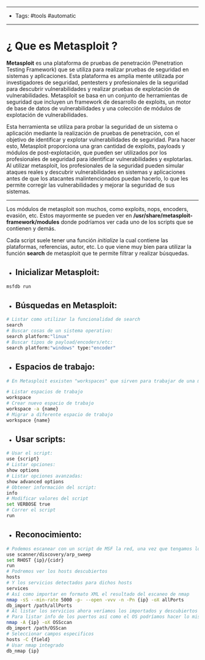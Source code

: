 -----
- Tags: #tools #automatic 
----

# ¿ Que es **Metasploit** ? 

**Metasploit** es una plataforma de pruebas de penetración (Penetration Testing Framework) que se utiliza para realizar pruebas de seguridad en sistemas y aplicaciones. Esta plataforma es amplia mente utilizada por investigadores de seguridad, pentesters y profesionales de la seguridad para descubrir vulnerabilidades y realizar pruebas de explotación de vulnerabilidades. Metasploit se basa en un conjunto de herramientas de seguridad que incluyen un framework de desarrollo de exploits, un motor de base de datos de vulnerabilidades y una colección de módulos de explotación de vulnerabilidades. 

Esta herramienta se utiliza para probar la seguridad de un sistema o aplicación mediante la realización de pruebas de penetración, con el objetivo de identificar y explotar vulnerabilidades de seguridad. Para hacer esto, Metasploit proporciona una gran cantidad de exploits, payloads y módulos de post-explotación, que pueden ser utilizados por los profesionales de seguridad para identificar vulnerabilidades y explotarlas. Al utilizar metasploit, los profesionales de la seguridad pueden simular ataques reales y descubrir vulnerabilidades en sistemas y aplicaciones antes de que los atacantes malintencionados puedan hacerlo, lo que les permite corregir las vulnerabilidades y mejorar la seguridad de sus sistemas. 

-----

Los módulos de metasploit son muchos, como exploits, nops, encoders, evasión, etc. Estos mayormente se pueden ver en **/usr/share/metasploit-framework/modules** donde podríamos ver cada uno de los scripts que se contienen y demás. 

Cada script suele tener una función *initialize* la cual contiene las plataformas, referencias, autor, etc. Lo que viene muy bien para utilizar la función **search** de metasploit que te permite filtrar y realizar búsquedas. 

- ## Inicializar Metasploit: 
```bash
msfdb run 
```

- ## Búsquedas en Metasploit: 
```bash
# Listar como utilizar la funcionalidad de search
search
# Buscar cosas de un sistema operativo: 
search platform:"linux"
# Buscar tipos de payload/encoders/etc: 
search platform:"windows" type:"encoder"
```

- ## Espacios de trabajo: 
```bash
# En Metasploit esxisten "workspaces" que sirven para trabajar de una manera más ordenada

# Listar espacios de trabajo 
workspace
# Crear nuevo espacio de trabajo 
workspace -a {name}
# Migrar a diferente espacio de trabajo 
workspace {name}
```

- ## Usar scripts: 
```bash
# Usar el script:
use {script}
# Listar opciones: 
show options
# Listar opciones avanzadas: 
show advanced options
# Obtener información del script: 
info 
# Modificar valores del script
set VERBOSE true
# Correr el script 
run 
```

- ## Reconocimiento: 
```bash
# Podemos escanear con un script de MSF la red, una vez que tengamos los hosts descubiertos...
use scanner/discovery/arp_sweep 
set RHOST {ip}/{cidr}
run  
# Podremos ver los hosts descubiertos
hosts
# Y los servicios detectados para dichos hosts
services
# Así como importar en formato XML el resultado del escaneo de nmap 
nmap -sS --min-rate 5000 -p- --open -vvv -n -Pn {ip} -oX allPorts
db_import /path/allPorts 
# Al listar los servicios ahora veríamos los importados y descubiertos por nmap
# Para listar info de los puertos así como el OS podríamos hacer lo mismo:
nmap -A {ip} -oX OSSccan
db_import /path/OSScan
# Seleccionar campos especificos
hosts -C {field}
# Usar nmap integrado 
db_nmap {ip}
``` 